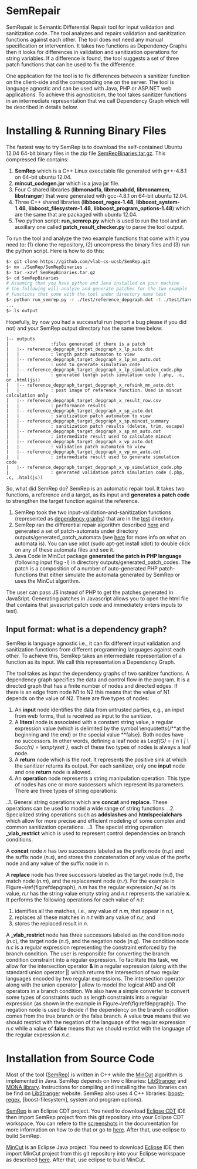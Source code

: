 SemRepair
=========
SemRepair is Semantic Differential Repair tool for input validation and sanitization code. The tool analyzes and repairs validation and sanitization functions against each other. The tool does not need any manual specification or intervention. It takes two functions as Dependency Graphs then it looks for differences in validation and sanitization operations for string variables. If a difference is found, the tool suggests a set of three patch functions that can be used to fix the difference.

One application for the tool is to fix differences between a sanitizer function on the client-side and the correponding one on the server. The tool is language agnostic and can be used with Java, PHP or ASP.NET web applications. To achieve this agnosticism, the tool takes sanitizer functions in an intermediate representation that we call Dependency Graph which will be described in details below.

Installing & Running Binary Files
======================================
The fastest way to try SemRep is to download the self-contained Ubuntu 12.04 64-bit binary files in the zip file [SemRepBinaries.tar.gz](SemRepBinaries.tar.gz). This compressed file contains: 

1. **SemRep** which is a C++ Linux executable file generated with g++-4.8.1 on 64-bit ubuntu 12.04.
2. **mincut_codegen.jar** which is a java jar file.
3. Four C shared libraries (**libmonadfa**, **libmonabdd**, **libmonamem**, **libstranger**) that were generated with gcc-4.8.1 on 64-bit ubuntu 12.04.
4. Three C++ shared libraries (**libboost\_regex-1.48**, **libboost\_system-1.48**, **libboost\_filesystem-1.48**, **libboost\_program\_options-1.48**) which are the same that are packaged with ubuntu 12.04.
5. Two python script: **run\_semrep.py** which is used to run the tool and an auxillary one called **patch\_result\_checker.py** to parse the tool output.

To run the tool and analyze the two example functions that come with it you need to: (1) clone the repository, (2) uncompress the binary files and (3) run the python script. Here is how to do this:
```bash
$> git clone https://github.com/vlab-cs-ucsb/SemRep.git
$> mv ./SemRep/SemRepBinaries .
$> tar -xzvf SemRepBinaries.tar.gz
$> cd SemRepBinaries
# Assuming that you have python and Java installed on your machine 
# the following will analyze and generate patches for the two example
# functions that come with the tool under directory name test
$> python run_semrep.py -r ./test/reference_depgraph.dot -t ./test/target_depgraph.dot -l PHP -f x
...
$> ls output
```
Hopefully, by now you had a successful run (report a bug please if you did not) and your SemRep output directory
has the same tree below:
```
|-- outputs
|                :files generated if there is a patch
|   |-- reference_depgraph_target_depgraph_x_lp_auto.dot
|   |            : length patch automaton to view
|   |-- reference_depgraph_target_depgraph_x_lp_mn_auto.dot
|   |            : used to generate simulation code
|   |-- reference_depgraph_target_depgraph_x_lp_simulation_code.php
|   |            : generated lentgh patch simulation code (.php, .c, or .html(js))
|   |-- reference_depgraph_target_depgraph_x_refsink_mn_auto.dot
|   |            : post image of reference function. Used in mincut calculation only
|   |-- reference_depgraph_target_depgraph_x_result_row.csv
|   |            : performance results
|   |-- reference_depgraph_target_depgraph_x_sp_auto.dot
|   |            : sanitization patch automaton to view
|   |-- reference_depgraph_target_depgraph_x_sp.mincut_summary
|   |            : sanitization patch results (delete, trim, escape)
|   |-- reference_depgraph_target_depgraph_x_sp_mn_auto.dot
|   |            : intermediate result used to calculate mincut
|   |-- reference_depgraph_target_depgraph_x_vp_auto.dot
|   |            : validation patch automaton to view
|   |-- reference_depgraph_target_depgraph_x_vp_mn_auto.dot
|   |            : intermediate result used to generate simulation code
|   |-- reference_depgraph_target_depgraph_x_vp_simulation_code.php
|                : generated validation patch simulation code (.php, .c, .html(js))
```
So, what did SemRep do? SemRep is an automatic repair tool. It takes two functions, a reference and a target, as its input and **generates a patch code** to strengthen the target function against the reference.

1. SemRep took the two input-validation-and-sanitization functions (represented as [dependency graphs]()) that are in the [test](SemRep/test) directory.
2. SemRep ran the differential repair algorithm described [here](Docs/issta_paper.pdf) and generated a set of patch-automata under directory outputs/generated\_patch\_automata (see [here](http://en.wikipedia.org/wiki/Deterministic_finite_automaton) for more info on what an automata is). You can use xdot (sudo apt-get install xdot) to double click on any of these automata files and see it.
3. Java Code in MinCut package **generated the patch in PHP language** (following input flag -l) in directory outputs/generated\_patch\_codes. The patch is a composition of a number of auto-generated PHP patch-functions that either simulate the automata generated by SemRep or uses the MinCut algorithm.

The user can pass JS instead of PHP to get the patches generated in JavaSript. Generating patches in Javascript allows you to open the html file that contains that javascript patch code and immediately enters inputs to test).

Input format: what is a dependency graph?
-----------------------------------------
SemRep is language agnostic i.e., it can fix different input validation 
and sanitization functions from different programming languages against
each other. To achieve this, SemRep takes an intermediate representation
of a function as its input. We call this representation a Dependency Graph.

The tool takes as input the dependency graphs of two sanitizer functions. 
A dependency graph specifies the data and control flow in the program.
It is a directed graph that has a finite number of nodes and directed edges. 
If there is an edge from node N1 to N2 this means that the value of N1 
depends on the value of N2.
There are five types of nodes:
1. An **input** node identifies the data from untrusted parties, e.g., an input from web forms, that is received as input to the sanitizer.
2. A **literal** node is associated with a constant string value, a regular expression value (which is delimited by the symbol \enquotetts{/**at the beginning and the end) or the special value **false}. Both nodes have no successors. In other words, defining a leaf node as *Leaf(G) = \{ n \ | \ Succ(n) = \emptyset \}*, each of these two types of nodes is always a leaf node.
3. A **return** node which is the root. It represents the positive sink at which the sanitizer returns its output. For each sanitizer, only one **input** node and one **return** node is allowed.
4. An **operation** node represents a string manipulation operation. This type of nodes has one or more successors which represent its parameters. There are three types of string operations: 

..1. General string operations which are **concat** and **replace**. These operations can be used to model a wide range of string functions.
..2. Specialized string operations such as **addslashes** and **htmlspecialchars** which allow for more precise and efficient modeling of some complex and common sanitization operations.
..3. The special string operation **\_vlab\_restrict** which is used to represent control dependencies on branch conditions.

A **concat** node *n* has two successors labeled as the prefix node (*n.p*) and the suffix node (*n.s*), and stores the concatenation of any value of the prefix node and any value of the suffix node in *n*. 

A **replace** node has three successors labeled as the target node (*n.t*), the match node (*n.m*), and the replacement node (*n.r*). For the example in Figure~\ref{fig:refdepgraph}, *n.m* has the regular expression **/</** as its value, *n.r* has the string value empty string and *n.t* represents the variable **x**.
It performs the following operations for each value of *n.t*: 

1. identifies all the matches, i.e., any value of *n.m*, that appear in *n.t*, 
2. replaces all these matches in *n.t* with any value of *n.r*, and 
3. stores the replaced result in *n*.     

A **\_vlab\_restrict** node has three successors labeled as the condition node (*n.c*), the target node (*n.t*), and the negation node (*n.g*). The condition node *n.c* is a regular expression representing the constraint enforced by the branch condition. The user is responsible for converting the branch condition constraint into a regular expression. To facilitate this task, we allow for the intersection operator **&** in a regular expression (along with the standard union operator **|**) which returns the intersection of two regular languages encoded by two regular expressions. The intersection operator along with the union operator **|** allow to model the logical AND and OR operators in a branch condition. We also have a simple converter to convert some types of constraints such as length constraints into a regular expression (as shown in the example in Figure~\ref{fig:refdepgraph}). The negation node is used to decide if the dependency on the branch condition comes from the true branch or the false branch. A value **true** means that we should restrict with the negation of the language of the regular expression *n.c* while a value of **false** means that we should restrict with the language of the regular expression *n.c*.

Installation from Source Code
=============================
Most of the tool ([SemRep](SemRep)) is written in C++ while the [MinCut](MinCut) algorithm is implemented in Java.
SemRep depends on two c libraries: [LibStranger](https://github.com/vlab-cs-ucsb/LibStranger) and
[MONA library](http://www.brics.dk/mona/index.html). Instructions for compiling and installing the two libraries
can be find on [LibStranger](https://github.com/vlab-cs-ucsb/LibStranger) website. SemRep also uses 4 C++ libraries: [boost-regex](http://www.boost.org/doc/libs/1_55_0/libs/regex/doc/html/index.html), [boost-filesystem], system and program options).

[SemRep](SemRep) is an Eclipse CDT project. You need to download 
[Eclipse CDT](http://www.eclipse.org/cdt/downloads.php) IDE then import SemRep project from this git repository
into your Eclipse CDT workspace. You can refere to the [screenshots](Docs/SrcShots) in the documentation for more information on how to do that or go to
[here](http://wiki.eclipse.org/EGit/User_Guide#Starting_from_existing_Git_Repositories).
After that, use eclipse to build SemRep.

[MinCut](MinCut) is an Eclipse Java project. You need to download 
[Eclipse](http://www.eclipse.org/downloads/) IDE then import MinCut project from this git repository
into your Eclipse workspace as described
[here](http://wiki.eclipse.org/EGit/User_Guide#Starting_from_existing_Git_Repositories). After that, use eclipse to build MinCut.

